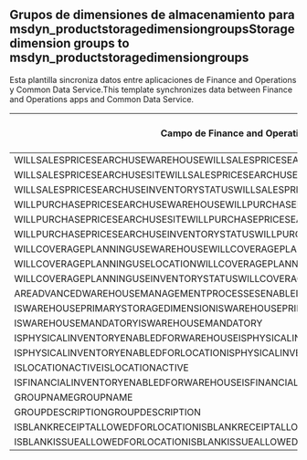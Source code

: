 ## <a name="storage-dimension-groups-to-msdyn_productstoragedimensiongroups"></a><span data-ttu-id="be1e2-101">Grupos de dimensiones de almacenamiento para msdyn_productstoragedimensiongroups</span><span class="sxs-lookup"><span data-stu-id="be1e2-101">Storage dimension groups to msdyn_productstoragedimensiongroups</span></span>

<span data-ttu-id="be1e2-102">Esta plantilla sincroniza datos entre aplicaciones de Finance and Operations y Common Data Service.</span><span class="sxs-lookup"><span data-stu-id="be1e2-102">This template synchronizes data between Finance and Operations apps and Common Data Service.</span></span>

<span data-ttu-id="be1e2-103">Campo de Finance and Operations</span><span class="sxs-lookup"><span data-stu-id="be1e2-103">Finance and Operations field</span></span> | <span data-ttu-id="be1e2-104">Tipo de asignación</span><span class="sxs-lookup"><span data-stu-id="be1e2-104">Map type</span></span> | <span data-ttu-id="be1e2-105">Otro campo de Dynamics 365</span><span class="sxs-lookup"><span data-stu-id="be1e2-105">Other Dynamics 365 field</span></span> | <span data-ttu-id="be1e2-106">Valor predeterminado</span><span class="sxs-lookup"><span data-stu-id="be1e2-106">Default value</span></span>
---|---|---|---
<span data-ttu-id="be1e2-107">WILLSALESPRICESEARCHUSEWAREHOUSE</span><span class="sxs-lookup"><span data-stu-id="be1e2-107">WILLSALESPRICESEARCHUSEWAREHOUSE</span></span> | >< | <span data-ttu-id="be1e2-108">msdyn_willsalespricesearchusewarehouse</span><span class="sxs-lookup"><span data-stu-id="be1e2-108">msdyn_willsalespricesearchusewarehouse</span></span> | 
<span data-ttu-id="be1e2-109">WILLSALESPRICESEARCHUSESITE</span><span class="sxs-lookup"><span data-stu-id="be1e2-109">WILLSALESPRICESEARCHUSESITE</span></span> | >< | <span data-ttu-id="be1e2-110">msdyn_willsalespricesearchusesite</span><span class="sxs-lookup"><span data-stu-id="be1e2-110">msdyn_willsalespricesearchusesite</span></span> | 
<span data-ttu-id="be1e2-111">WILLSALESPRICESEARCHUSEINVENTORYSTATUS</span><span class="sxs-lookup"><span data-stu-id="be1e2-111">WILLSALESPRICESEARCHUSEINVENTORYSTATUS</span></span> | >< | <span data-ttu-id="be1e2-112">msdyn_willsalespricesearchuseinventorystatus</span><span class="sxs-lookup"><span data-stu-id="be1e2-112">msdyn_willsalespricesearchuseinventorystatus</span></span> | 
<span data-ttu-id="be1e2-113">WILLPURCHASEPRICESEARCHUSEWAREHOUSE</span><span class="sxs-lookup"><span data-stu-id="be1e2-113">WILLPURCHASEPRICESEARCHUSEWAREHOUSE</span></span> | >< | <span data-ttu-id="be1e2-114">msdyn_willpurchasepricesearchusewarehouse</span><span class="sxs-lookup"><span data-stu-id="be1e2-114">msdyn_willpurchasepricesearchusewarehouse</span></span> | 
<span data-ttu-id="be1e2-115">WILLPURCHASEPRICESEARCHUSESITE</span><span class="sxs-lookup"><span data-stu-id="be1e2-115">WILLPURCHASEPRICESEARCHUSESITE</span></span> | >< | <span data-ttu-id="be1e2-116">msdyn_willpurchasepricesearchusesite</span><span class="sxs-lookup"><span data-stu-id="be1e2-116">msdyn_willpurchasepricesearchusesite</span></span> | 
<span data-ttu-id="be1e2-117">WILLPURCHASEPRICESEARCHUSEINVENTORYSTATUS</span><span class="sxs-lookup"><span data-stu-id="be1e2-117">WILLPURCHASEPRICESEARCHUSEINVENTORYSTATUS</span></span> | >< | <span data-ttu-id="be1e2-118">msdyn_willpurchpricesearchuseinventstatus</span><span class="sxs-lookup"><span data-stu-id="be1e2-118">msdyn_willpurchpricesearchuseinventstatus</span></span> | 
<span data-ttu-id="be1e2-119">WILLCOVERAGEPLANNINGUSEWAREHOUSE</span><span class="sxs-lookup"><span data-stu-id="be1e2-119">WILLCOVERAGEPLANNINGUSEWAREHOUSE</span></span> | >< | <span data-ttu-id="be1e2-120">msdyn_willcoverageplanusewarehouse</span><span class="sxs-lookup"><span data-stu-id="be1e2-120">msdyn_willcoverageplanusewarehouse</span></span> | 
<span data-ttu-id="be1e2-121">WILLCOVERAGEPLANNINGUSELOCATION</span><span class="sxs-lookup"><span data-stu-id="be1e2-121">WILLCOVERAGEPLANNINGUSELOCATION</span></span> | >< | <span data-ttu-id="be1e2-122">msdyn_iscoverageplanenabledforlocation</span><span class="sxs-lookup"><span data-stu-id="be1e2-122">msdyn_iscoverageplanenabledforlocation</span></span> | 
<span data-ttu-id="be1e2-123">WILLCOVERAGEPLANNINGUSEINVENTORYSTATUS</span><span class="sxs-lookup"><span data-stu-id="be1e2-123">WILLCOVERAGEPLANNINGUSEINVENTORYSTATUS</span></span> | >< | <span data-ttu-id="be1e2-124">msdyn_willcoverageplanuseinventorystatus</span><span class="sxs-lookup"><span data-stu-id="be1e2-124">msdyn_willcoverageplanuseinventorystatus</span></span> | 
<span data-ttu-id="be1e2-125">AREADVANCEDWAREHOUSEMANAGEMENTPROCESSESENABLED</span><span class="sxs-lookup"><span data-stu-id="be1e2-125">AREADVANCEDWAREHOUSEMANAGEMENTPROCESSESENABLED</span></span> | >< | <span data-ttu-id="be1e2-126">msdyn_areadvancedwmprocessesenabled</span><span class="sxs-lookup"><span data-stu-id="be1e2-126">msdyn_areadvancedwmprocessesenabled</span></span> | 
<span data-ttu-id="be1e2-127">ISWAREHOUSEPRIMARYSTORAGEDIMENSION</span><span class="sxs-lookup"><span data-stu-id="be1e2-127">ISWAREHOUSEPRIMARYSTORAGEDIMENSION</span></span> | >< | <span data-ttu-id="be1e2-128">msdyn_iswarehouseprimarystoragedimension</span><span class="sxs-lookup"><span data-stu-id="be1e2-128">msdyn_iswarehouseprimarystoragedimension</span></span> | 
<span data-ttu-id="be1e2-129">ISWAREHOUSEMANDATORY</span><span class="sxs-lookup"><span data-stu-id="be1e2-129">ISWAREHOUSEMANDATORY</span></span> | >< | <span data-ttu-id="be1e2-130">msdyn_iswarehousemandatory</span><span class="sxs-lookup"><span data-stu-id="be1e2-130">msdyn_iswarehousemandatory</span></span> | 
<span data-ttu-id="be1e2-131">ISPHYSICALINVENTORYENABLEDFORWAREHOUSE</span><span class="sxs-lookup"><span data-stu-id="be1e2-131">ISPHYSICALINVENTORYENABLEDFORWAREHOUSE</span></span> | >< | <span data-ttu-id="be1e2-132">msdyn_isphysicalinventoryenabledforwarehouse</span><span class="sxs-lookup"><span data-stu-id="be1e2-132">msdyn_isphysicalinventoryenabledforwarehouse</span></span> | 
<span data-ttu-id="be1e2-133">ISPHYSICALINVENTORYENABLEDFORLOCATION</span><span class="sxs-lookup"><span data-stu-id="be1e2-133">ISPHYSICALINVENTORYENABLEDFORLOCATION</span></span> | >< | <span data-ttu-id="be1e2-134">msdyn_isphysicalinventoryenabledforlocation</span><span class="sxs-lookup"><span data-stu-id="be1e2-134">msdyn_isphysicalinventoryenabledforlocation</span></span> | 
<span data-ttu-id="be1e2-135">ISLOCATIONACTIVE</span><span class="sxs-lookup"><span data-stu-id="be1e2-135">ISLOCATIONACTIVE</span></span> | >< | <span data-ttu-id="be1e2-136">msdyn_islocationactive</span><span class="sxs-lookup"><span data-stu-id="be1e2-136">msdyn_islocationactive</span></span> | 
<span data-ttu-id="be1e2-137">ISFINANCIALINVENTORYENABLEDFORWAREHOUSE</span><span class="sxs-lookup"><span data-stu-id="be1e2-137">ISFINANCIALINVENTORYENABLEDFORWAREHOUSE</span></span> | >< | <span data-ttu-id="be1e2-138">msdyn_isfinancialinventoryenabledforwarehouse</span><span class="sxs-lookup"><span data-stu-id="be1e2-138">msdyn_isfinancialinventoryenabledforwarehouse</span></span> | 
<span data-ttu-id="be1e2-139">GROUPNAME</span><span class="sxs-lookup"><span data-stu-id="be1e2-139">GROUPNAME</span></span> | = | <span data-ttu-id="be1e2-140">msdyn_groupname</span><span class="sxs-lookup"><span data-stu-id="be1e2-140">msdyn_groupname</span></span> | 
<span data-ttu-id="be1e2-141">GROUPDESCRIPTION</span><span class="sxs-lookup"><span data-stu-id="be1e2-141">GROUPDESCRIPTION</span></span> | = | <span data-ttu-id="be1e2-142">msdyn_groupdescription</span><span class="sxs-lookup"><span data-stu-id="be1e2-142">msdyn_groupdescription</span></span> | 
<span data-ttu-id="be1e2-143">ISBLANKRECEIPTALLOWEDFORLOCATION</span><span class="sxs-lookup"><span data-stu-id="be1e2-143">ISBLANKRECEIPTALLOWEDFORLOCATION</span></span> | >< | <span data-ttu-id="be1e2-144">msdyn_isblankreceiptallowedforlocation</span><span class="sxs-lookup"><span data-stu-id="be1e2-144">msdyn_isblankreceiptallowedforlocation</span></span> | 
<span data-ttu-id="be1e2-145">ISBLANKISSUEALLOWEDFORLOCATION</span><span class="sxs-lookup"><span data-stu-id="be1e2-145">ISBLANKISSUEALLOWEDFORLOCATION</span></span> | >< | <span data-ttu-id="be1e2-146">msdyn_isblankissueallowedforlocation</span><span class="sxs-lookup"><span data-stu-id="be1e2-146">msdyn_isblankissueallowedforlocation</span></span> | 
